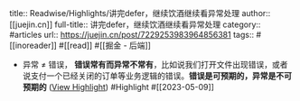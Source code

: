 title:: Readwise/Highlights/讲完defer，继续饮酒继续看异常处理
author:: [[juejin.cn]]
full-title:: 讲完defer，继续饮酒继续看异常处理
category:: #articles
url:: https://juejin.cn/post/7229253983964856381
tags:: #[[inoreader]] #[[read]] #[[掘金 - 后端]]

- 异常 ≠ 错误， **错误常有而异常不常有**，比如说我们打开文件出现错误，或者说支付一个已经关闭的订单等业务逻辑的错误。**错误是可预期的，异常是不可预期的** ([View Highlight](https://read.readwise.io/read/01gzz1y6qtqv0wzc49nncdn9ke)) #Highlight #[[2023-05-09]]